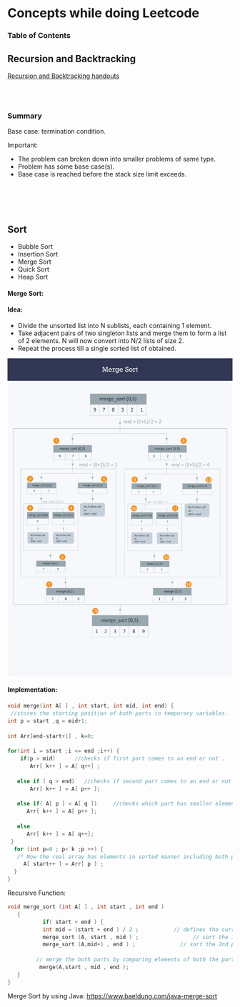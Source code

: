 # Concepts while doing Leetcode

### Table of Contents


## Recursion and Backtracking
[Recursion and Backtracking handouts](https://www.hackerearth.com/practice/basic-programming/recursion/recursion-and-backtracking/tutorial/)

<br>
<br>

### Summary 

Base case: termination condition. 

Important: 
* The problem can broken down into smaller problems of same type.
* Problem has some base case(s).
* Base case is reached before the stack size limit exceeds.

# 
<br>
<br>

## Sort
* Bubble Sort
* Insertion Sort
* Merge Sort
* Quick Sort
* Heap Sort


#### Merge Sort: 

#### Idea:
* Divide the unsorted list into N sublists, each containing 1 element.
* Take adjacent pairs of two singleton lists and merge them to form a list of 2 elements. N will now convert into N/2 lists of size 2.
* Repeat the process till a single sorted list of obtained.



![MergeSort](img/merge_sort.jpg)

#### Implementation: 

```C++
void merge(int A[ ] , int start, int mid, int end) {
 //stores the starting position of both parts in temporary variables.
int p = start ,q = mid+1;

int Arr[end-start+1] , k=0;

for(int i = start ;i <= end ;i++) {
    if(p > mid)      //checks if first part comes to an end or not .
       Arr[ k++ ] = A[ q++] ;

   else if ( q > end)   //checks if second part comes to an end or not
       Arr[ k++ ] = A[ p++ ];

   else if( A[ p ] < A[ q ])     //checks which part has smaller element.
      Arr[ k++ ] = A[ p++ ];

   else
      Arr[ k++ ] = A[ q++];
 }
  for (int p=0 ; p< k ;p ++) {
   /* Now the real array has elements in sorted manner including both parts.*/
     A[ start++ ] = Arr[ p ] ;                          
  }
}
```

Recursive Function: 
```C++
void merge_sort (int A[ ] , int start , int end )
   {
           if( start < end ) {
           int mid = (start + end ) / 2 ;           // defines the current array in 2 parts .
           merge_sort (A, start , mid ) ;                 // sort the 1st part of array .
           merge_sort (A,mid+1 , end ) ;              // sort the 2nd part of array.

         // merge the both parts by comparing elements of both the parts.
          merge(A,start , mid , end );   
   }                    
}
```
Merge Sort by using Java: https://www.baeldung.com/java-merge-sort


